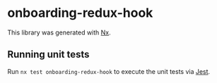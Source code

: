 # onboarding-redux-hook

This library was generated with [Nx](https://nx.dev).

## Running unit tests

Run `nx test onboarding-redux-hook` to execute the unit tests via [Jest](https://jestjs.io).
